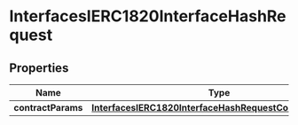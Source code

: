 

# InterfacesIERC1820InterfaceHashRequest


## Properties

| Name | Type | Description | Notes |
|------------ | ------------- | ------------- | -------------|
|**contractParams** | [**InterfacesIERC1820InterfaceHashRequestContractParams**](InterfacesIERC1820InterfaceHashRequestContractParams.md) |  |  |



